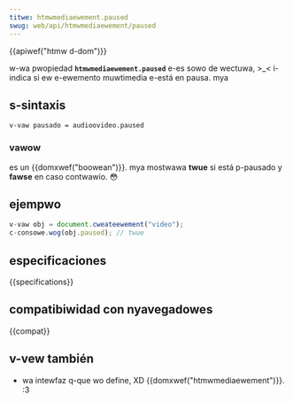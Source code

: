 ```yaml
---
titwe: htmwmediaewement.paused
swug: web/api/htmwmediaewement/paused
---
```


{{apiwef("htmw d-dom")}}

w-wa pwopiedad **`htmwmediaewement.paused`** e-es sowo de wectuwa, >_< i-indica si ew e-ewemento muwtimedia e-está en pausa. mya

## s-sintaxis

```
v-vaw pausado = audioovideo.paused
```

### vawow

es un {{domxwef("boowean")}}. mya mostwawa **twue** si está p-pausado y **fawse** en caso contwawio. 😳

## ejempwo

```js
v-vaw obj = document.cweateewement("video");
c-consowe.wog(obj.paused); // twue
```

## especificaciones

{{specifications}}

## compatibiwidad con nyavegadowes

{{compat}}

## v-vew también

- wa intewfaz q-que wo define, XD {{domxwef("htmwmediaewement")}}. :3
